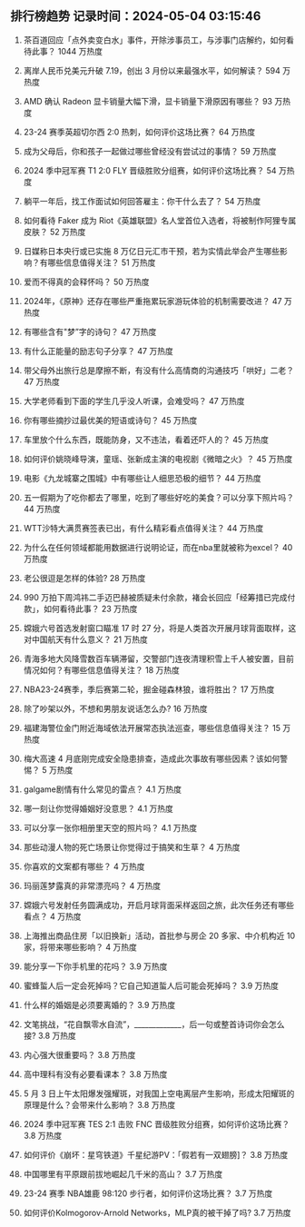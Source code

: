 
## 排行榜趋势 记录时间：2024-05-04 03:15:46
  
  1. 茶百道回应「点外卖变白水」事件，开除涉事员工，与涉事门店解约，如何看待此事？ 1044 万热度
    
  2. 离岸人民币兑美元升破 7.19，创出 3 月份以来最强水平，如何解读？ 594 万热度
    
  3. AMD 确认 Radeon 显卡销量大幅下滑，显卡销量下滑原因有哪些？ 93 万热度
    
  4. 23-24 赛季英超切尔西 2:0 热刺，如何评价这场比赛？ 64 万热度
    
  5. 成为父母后，你和孩子一起做过哪些曾经没有尝试过的事情？ 59 万热度
    
  6. 2024 季中冠军赛 T1 2:0 FLY 晋级胜败分组赛，如何评价这场比赛？ 54 万热度
    
  7. 躺平一年后，找工作面试如何回答雇主：你干什么去了？ 54 万热度
    
  8. 如何看待 Faker 成为 Riot《英雄联盟》名人堂首位入选者，将被制作阿狸专属皮肤？ 52 万热度
    
  9. 日媒称日本央行或已实施 8 万亿日元汇市干预，若为实情此举会产生哪些影响？有哪些信息值得关注？ 51 万热度
    
  10. 爱而不得真的会释怀吗？ 50 万热度
    
  11. 2024年，《原神》还存在哪些严重拖累玩家游玩体验的机制需要改进？ 47 万热度
    
  12. 有哪些含有"梦”字的诗句？ 47 万热度
    
  13. 有什么正能量的励志句子分享？ 47 万热度
    
  14. 带父母外出旅行总是摩擦不断，有没有什么高情商的沟通技巧「哄好」二老？ 47 万热度
    
  15. 大学老师看到下面的学生几乎没人听课，会难受吗？ 47 万热度
    
  16. 你有哪些摘抄过最优美的短语或诗句？ 45 万热度
    
  17. 车里放个什么东西，既能防身，又不违法，看着还吓人的？ 45 万热度
    
  18. 如何评价姚晓峰导演，童瑶、张新成主演的电视剧《微暗之火》？ 45 万热度
    
  19. 电影《九龙城寨之围城》中有哪些让人细思恐极的细节？ 44 万热度
    
  20. 五一假期为了吃你都去了哪里，吃到了哪些好吃的美食？可以分享下照片吗？ 44 万热度
    
  21. WTT沙特大满贯赛签表已出，有什么精彩看点值得关注？ 44 万热度
    
  22. 为什么在任何领域都能用数据进行说明论证，而在nba里就被称为excel？ 40 万热度
    
  23. 老公很逗是怎样的体验? 28 万热度
    
  24. 990 万拍下周鸿祎二手迈巴赫被质疑未付余款，褚会长回应「经筹措已完成付款」，如何看待此事？ 23 万热度
    
  25. 嫦娥六号首选发射窗口瞄准 17 时 27 分，将是人类首次开展月球背面取样，这对中国航天有什么意义？ 21 万热度
    
  26. 青海多地大风降雪数百车辆滞留，交警部门连夜清理积雪上千人被安置，目前情况如何？有哪些信息值得关注？ 18 万热度
    
  27. NBA23-24赛季，季后赛第二轮，掘金碰森林狼，谁将胜出？ 17 万热度
    
  28. 除了吵架以外，不想和男朋友说话怎么办? 16 万热度
    
  29. 福建海警位金门附近海域依法开展常态执法巡查，哪些信息值得关注？ 15 万热度
    
  30. 梅大高速 4 月底刚完成安全隐患排查，造成此次事故有哪些因素？该如何警惕？ 5 万热度
    
  31. galgame剧情有什么常见的雷点？ 4.1 万热度
    
  32. 哪一刻让你觉得婚姻好没意思？ 4.1 万热度
    
  33. 可以分享一张你相册里天空的照片吗？ 4.1 万热度
    
  34. 那些动漫人物的死亡场景让你觉得过于搞笑和生草？ 4 万热度
    
  35. 你喜欢的文案都有哪些？ 4 万热度
    
  36. 玛丽莲梦露真的非常漂亮吗？ 4 万热度
    
  37. 嫦娥六号发射任务圆满成功，开启月球背面采样返回之旅，此次任务还有哪些看点？ 4 万热度
    
  38. 上海推出商品住房「以旧换新」活动，首批参与房企 20 多家、中介机构近 10 家，将带来哪些影响？ 4 万热度
    
  39. 能分享一下你手机里的花吗？ 3.9 万热度
    
  40. 蜜蜂蜇人后一定会死掉吗？它自己知道蜇人后可能会死掉吗？ 3.9 万热度
    
  41. 什么样的婚姻是必须要离婚的？ 3.9 万热度
    
  42. 文笔挑战，“花自飘零水自流”，_____________，后一句或整首诗词你会怎么接? 3.8 万热度
    
  43. 内心强大很重要吗？ 3.8 万热度
    
  44. 高中理科有没有必要看课本？ 3.8 万热度
    
  45. 5 月 3 日上午太阳爆发强耀斑，对我国上空电离层产生影响，形成太阳耀斑的原理是什么？会带来什么影响？ 3.8 万热度
    
  46. 2024 季中冠军赛 TES 2:1 击败 FNC 晋级胜败分组赛，如何评价这场比赛？ 3.8 万热度
    
  47. 如何评价《崩坏：星穹铁道》千星纪游PV：「假若有一双翅膀]？ 3.8 万热度
    
  48. 中国哪里有平原跟前拔地崛起几千米的高山？ 3.7 万热度
    
  49. 23-24 赛季 NBA雄鹿 98:120 步行者，如何评价这场比赛？ 3.7 万热度
    
  50. 如何评价Kolmogorov-Arnold Networks，MLP真的被干掉了吗? 3.7 万热度
    